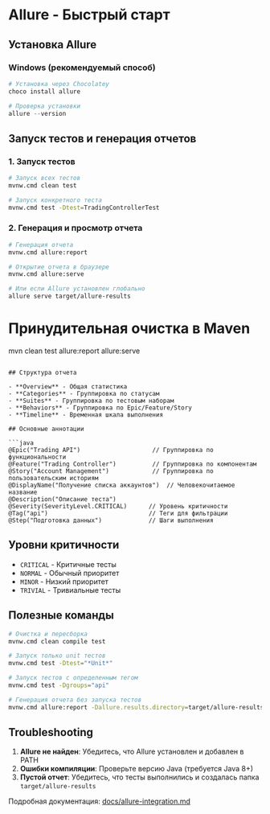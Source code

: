 # Allure - Быстрый старт

## Установка Allure

### Windows (рекомендуемый способ)
```powershell
# Установка через Chocolatey
choco install allure

# Проверка установки
allure --version
```

## Запуск тестов и генерация отчетов

### 1. Запуск тестов
```bash
# Запуск всех тестов
mvnw.cmd clean test

# Запуск конкретного теста
mvnw.cmd test -Dtest=TradingControllerTest
```

### 2. Генерация и просмотр отчета
```bash
# Генерация отчета
mvnw.cmd allure:report

# Открытие отчета в браузере
mvnw.cmd allure:serve

# Или если Allure установлен глобально
allure serve target/allure-results
```

# Принудительная очистка в Maven
mvn clean test allure:report allure:serve
```

## Структура отчета

- **Overview** - Общая статистика
- **Categories** - Группировка по статусам
- **Suites** - Группировка по тестовым наборам
- **Behaviors** - Группировка по Epic/Feature/Story
- **Timeline** - Временная шкала выполнения

## Основные аннотации

```java
@Epic("Trading API")                    // Группировка по функциональности
@Feature("Trading Controller")          // Группировка по компонентам
@Story("Account Management")            // Группировка по пользовательским историям
@DisplayName("Получение списка аккаунтов")  // Человекочитаемое название
@Description("Описание теста")
@Severity(SeverityLevel.CRITICAL)      // Уровень критичности
@Tag("api")                            // Теги для фильтрации
@Step("Подготовка данных")             // Шаги выполнения
```

## Уровни критичности
- `CRITICAL` - Критичные тесты
- `NORMAL` - Обычный приоритет
- `MINOR` - Низкий приоритет
- `TRIVIAL` - Тривиальные тесты

## Полезные команды

```bash
# Очистка и пересборка
mvnw.cmd clean compile test

# Запуск только unit тестов
mvnw.cmd test -Dtest="*Unit*"

# Запуск тестов с определенным тегом
mvnw.cmd test -Dgroups="api"

# Генерация отчета без запуска тестов
mvnw.cmd allure:report -Dallure.results.directory=target/allure-results
```

## Troubleshooting

1. **Allure не найден**: Убедитесь, что Allure установлен и добавлен в PATH
2. **Ошибки компиляции**: Проверьте версию Java (требуется Java 8+)
3. **Пустой отчет**: Убедитесь, что тесты выполнились и создалась папка `target/allure-results`

Подробная документация: [docs/allure-integration.md](docs/allure-integration.md)
